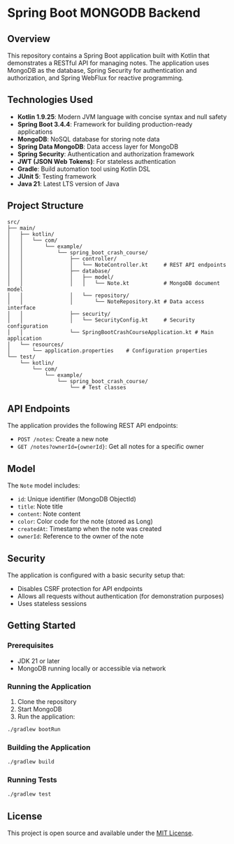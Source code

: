# Spring Boot MONGODB Backend

## Overview
This repository contains a Spring Boot application built with Kotlin that demonstrates a RESTful API for managing notes. The application uses MongoDB as the database, Spring Security for authentication and authorization, and Spring WebFlux for reactive programming.

## Technologies Used
- **Kotlin 1.9.25**: Modern JVM language with concise syntax and null safety
- **Spring Boot 3.4.4**: Framework for building production-ready applications
- **MongoDB**: NoSQL database for storing note data
- **Spring Data MongoDB**: Data access layer for MongoDB
- **Spring Security**: Authentication and authorization framework
- **JWT (JSON Web Tokens)**: For stateless authentication
- **Gradle**: Build automation tool using Kotlin DSL
- **JUnit 5**: Testing framework
- **Java 21**: Latest LTS version of Java

## Project Structure
```
src/
├── main/
│   ├── kotlin/
│   │   └── com/
│   │       └── example/
│   │           └── spring_boot_crash_course/
│   │               ├── controller/
│   │               │   └── NoteController.kt     # REST API endpoints
│   │               ├── database/
│   │               │   ├── model/
│   │               │   │   └── Note.kt           # MongoDB document model
│   │               │   └── repository/
│   │               │       └── NoteRepository.kt # Data access interface
│   │               ├── security/
│   │               │   └── SecurityConfig.kt     # Security configuration
│   │               └── SpringBootCrashCourseApplication.kt # Main application
│   └── resources/
│       └── application.properties    # Configuration properties
└── test/
    └── kotlin/
        └── com/
            └── example/
                └── spring_boot_crash_course/
                    └── # Test classes
```

## API Endpoints
The application provides the following REST API endpoints:

- `POST /notes`: Create a new note
- `GET /notes?ownerId={ownerId}`: Get all notes for a specific owner

## Model
The `Note` model includes:
- `id`: Unique identifier (MongoDB ObjectId)
- `title`: Note title
- `content`: Note content
- `color`: Color code for the note (stored as Long)
- `createdAt`: Timestamp when the note was created
- `ownerId`: Reference to the owner of the note

## Security
The application is configured with a basic security setup that:
- Disables CSRF protection for API endpoints
- Allows all requests without authentication (for demonstration purposes)
- Uses stateless sessions

## Getting Started

### Prerequisites
- JDK 21 or later
- MongoDB running locally or accessible via network

### Running the Application
1. Clone the repository
2. Start MongoDB
3. Run the application:
```bash
./gradlew bootRun
```

### Building the Application
```bash
./gradlew build
```

### Running Tests
```bash
./gradlew test
```

## License
This project is open source and available under the [MIT License](LICENSE). 
